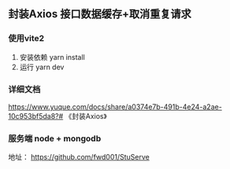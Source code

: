 ## 封装Axios 接口数据缓存+取消重复请求

### 使用vite2
1. 安装依赖
yarn install
2. 运行
yarn dev

### 详细文档
https://www.yuque.com/docs/share/a0374e7b-491b-4e24-a2ae-10c953bf5da8?# 《封装Axios》

### 服务端 node + mongodb
地址： https://github.com/fwd001/StuServe